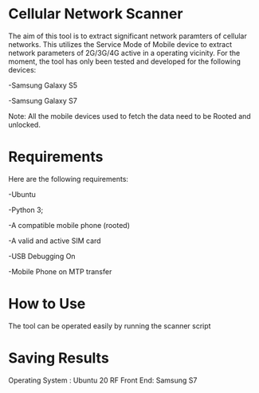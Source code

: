 # Cellular Network Scanner
The aim of this tool is to extract significant network paramters of cellular networks. This utilizes the Service Mode of Mobile device to extract network parameters of 2G/3G/4G active in a operating vicinity.
For the moment, the tool has only been tested and developed for the following devices:

-Samsung Galaxy S5

-Samsung Galaxy S7

Note: All the mobile devices used to fetch the data need to be Rooted and unlocked.

# Requirements
Here are the following requirements:

-Ubuntu

-Python 3;

-A compatible mobile phone (rooted)

-A valid and active SIM card

-USB Debugging On 

-Mobile Phone on MTP transfer

# How to Use
The tool can be operated easily by running the scanner script

# Saving Results


Operating System : Ubuntu 20
RF Front End: Samsung S7
